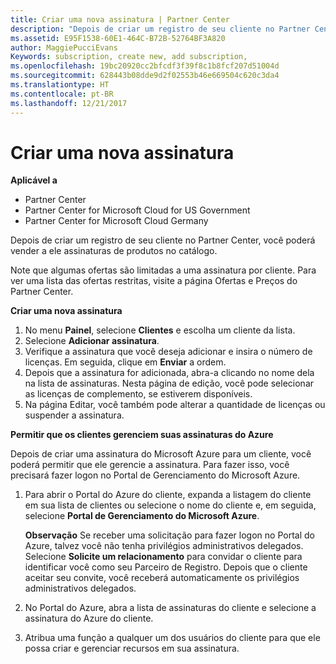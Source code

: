 ```yaml
---
title: Criar uma nova assinatura | Partner Center
description: "Depois de criar um registro de seu cliente no Partner Center, você poderá vender a ele assinaturas de produtos no catálogo."
ms.assetid: E95F1538-60E1-464C-B72B-52764BF3A820
author: MaggiePucciEvans
Keywords: subscription, create new, add subscription,
ms.openlocfilehash: 19bc20920cc2bfcdf3f39f8c1b8fcf207d51004d
ms.sourcegitcommit: 628443b08dde9d2f02553b46e669504c620c3da4
ms.translationtype: HT
ms.contentlocale: pt-BR
ms.lasthandoff: 12/21/2017
---
```

# <a name="create-a-new-subscription"></a>Criar uma nova assinatura

**Aplicável a**

-  Partner Center
-  Partner Center for Microsoft Cloud for US Government
-  Partner Center for Microsoft Cloud Germany

Depois de criar um registro de seu cliente no Partner Center, você poderá vender a ele assinaturas de produtos no catálogo.

Note que algumas ofertas são limitadas a uma assinatura por cliente. Para ver uma lista das ofertas restritas, visite a página Ofertas e Preços do Partner Center. 


**Criar uma nova assinatura**

1.  No menu **Painel**, selecione **Clientes** e escolha um cliente da lista.
2.  Selecione **Adicionar assinatura**.
3.  Verifique a assinatura que você deseja adicionar e insira o número de licenças. Em seguida, clique em **Enviar** a ordem.
4.  Depois que a assinatura for adicionada, abra-a clicando no nome dela na lista de assinaturas. Nesta página de edição, você pode selecionar as licenças de complemento, se estiverem disponíveis.
5.  Na página Editar, você também pode alterar a quantidade de licenças ou suspender a assinatura.

**Permitir que os clientes gerenciem suas assinaturas do Azure**

Depois de criar uma assinatura do Microsoft Azure para um cliente, você poderá permitir que ele gerencie a assinatura. Para fazer isso, você precisará fazer logon no Portal de Gerenciamento do Microsoft Azure. 

1.  Para abrir o Portal do Azure do cliente, expanda a listagem do cliente em sua lista de clientes ou selecione o nome do cliente e, em seguida, selecione **Portal de Gerenciamento do Microsoft Azure**.
    
    **Observação** Se receber uma solicitação para fazer logon no Portal do Azure, talvez você não tenha privilégios administrativos delegados. Selecione **Solicite um relacionamento** para convidar o cliente para identificar você como seu Parceiro de Registro. Depois que o cliente aceitar seu convite, você receberá automaticamente os privilégios administrativos delegados. 
2.  No Portal do Azure, abra a lista de assinaturas do cliente e selecione a assinatura do Azure do cliente.
3.  Atribua uma função a qualquer um dos usuários do cliente para que ele possa criar e gerenciar recursos em sua assinatura.

 



